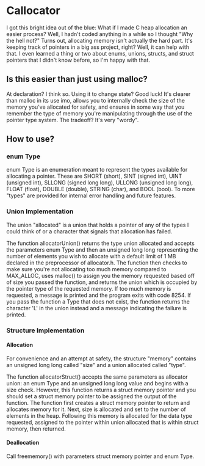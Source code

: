 # Callocator

I got this bright idea out of the blue: What if I made C heap allocation an easier process? Well, I hadn't coded anything in a while so I thought "Why the hell not?" Turns out, allocating memory isn't actually the hard part. It's keeping track of pointers in a big ass project, right? Well, it can help with that. I even learned a thing or two about enums, unions, structs, and struct pointers that I didn't know before, so I'm happy with that.

## Is this easier than just using malloc?

At declaration? I think so. Using it to change state? Good luck! It's clearer than malloc in its use imo, allows you to internally check the size of the memory you've allocated for safety, and ensures in some way that you remember the type of memory you're manipulating through the use of the pointer type system. The tradeoff? It's very "wordy".

## How to use?

### enum Type

enum Type is an enumeration meant to represent the types available for allocating a pointer. These are SHORT (short), SINT (signed int), UINT (unsigned int), SLLONG (signed long long), ULLONG (unsigned long long), FLOAT (float), DOUBLE (double), STRING (char), and BOOL (bool). To more "types" are provided for internal error handling and future features.

### Union Implementation

The union "allocated" is a union that holds a pointer of any of the types I could think of or a character that signals that allocation has failed.

The function allocatorUnion() returns the type union allocated and accepts the parameters enum Type and then an unsigned long long representing the number of elements you wish to allocate with a default limit of 1 MB declared in the preprocessor of allocator.h. The function then checks to make sure you're not allocating too much memory compared to MAX_ALLOC, uses malloc() to assign you the memory requested based off of size you passed the function, and returns the union which is occupied by the pointer type of the requested memory. If too much memory is requested, a message is printed and the program exits with code 8254. If you pass the function a Type that does not exist, the function returns the character 'L' in the union instead and a message indicating the failure is printed.

### Structure Implementation

#### Allocation

For convenience and an attempt at safety, the structure "memory" contains an unsigned long long called "size" and a union allocated called "type".

The function allocatorStruct() accepts the same parameters as allocator union: an enum Type and an unsigned long long value and begins with a size check. However, this function returns a struct memory pointer and you should set a struct memory pointer to be assigned the output of the function. The function first creates a struct memory pointer to return and allocates memory for it. Next, size is allocated and set to the number of elements in the heap. Following this memory is allocated for the data type requested, assigned to the pointer within union allocated that is within struct memory, then returned.

#### Deallocation

Call freememory() with parameters struct memory pointer and enum Type.